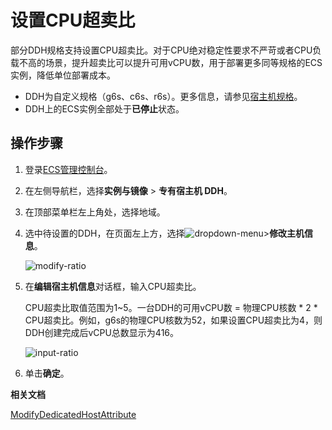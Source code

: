 # 设置CPU超卖比

部分DDH规格支持设置CPU超卖比。对于CPU绝对稳定性要求不严苛或者CPU负载不高的场景，提升超卖比可以提升可用vCPU数，用于部署更多同等规格的ECS实例，降低单位部署成本。

-   DDH为自定义规格（g6s、c6s、r6s）。更多信息，请参见[宿主机规格](/intl.zh-CN/产品简介/宿主机规格.md)。
-   DDH上的ECS实例全部处于**已停止**状态。

## 操作步骤

1.  登录[ECS管理控制台](https://ecs.console.aliyun.com)。

2.  在左侧导航栏，选择**实例与镜像** \> **专有宿主机 DDH**。

3.  在顶部菜单栏左上角处，选择地域。

4.  选中待设置的DDH，在页面左上方，选择![dropdown-menu](https://static-aliyun-doc.oss-accelerate.aliyuncs.com/assets/img/zh-CN/1713018061/p199068.png)\>**修改主机信息**。

    ![modify-ratio](https://static-aliyun-doc.oss-accelerate.aliyuncs.com/assets/img/zh-CN/1991718061/p201716.png)

5.  在**编辑宿主机信息**对话框，输入CPU超卖比。

    CPU超卖比取值范围为1~5。一台DDH的可用vCPU数 = 物理CPU核数 \* 2 \* CPU超卖比。例如，g6s的物理CPU核数为52，如果设置CPU超卖比为4，则DDH创建完成后vCPU总数显示为416。

    ![input-ratio](https://static-aliyun-doc.oss-accelerate.aliyuncs.com/assets/img/zh-CN/1991718061/p201718.png)

6.  单击**确定**。


**相关文档**  


[ModifyDedicatedHostAttribute](/intl.zh-CN/API参考/专有宿主机/ModifyDedicatedHostAttribute.md)

